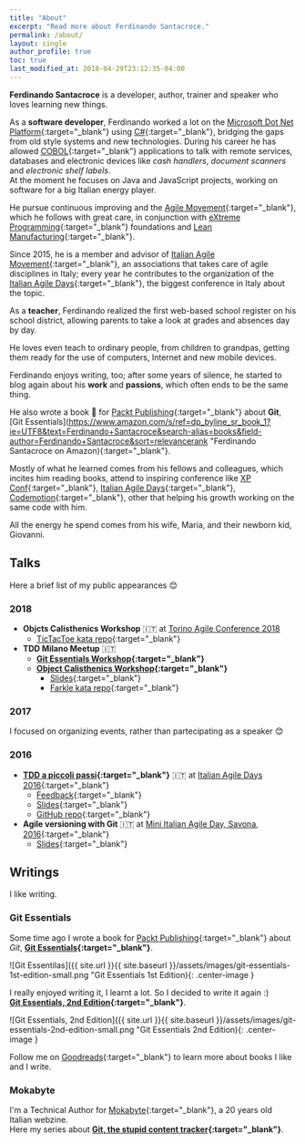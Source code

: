 ```yaml
---
title: "About"
excerpt: "Read more about Ferdinando Santacroce."
permalink: /about/
layout: single
author_profile: true
toc: true
last_modified_at: 2018-04-29T23:12:35-04:00
---
```


**Ferdinando Santacroce** is a developer, author, trainer and speaker who loves learning new things.

As a **software developer**, Ferdinando worked a lot on the [Microsoft Dot Net Platform](http://www.microsoft.com/net){:target="_blank"} using [C#](http://en.wikipedia.org/wiki/C_Sharp_(programming_language)){:target="_blank"}, bridging the gaps from old style systems and new technologies. During his career he has allowed [COBOL](http://microfocus.com/){:target="_blank"} applications to talk with remote services, databases and electronic devices like _cash handlers_, _document scanners_ and _electronic shelf labels_.  
At the moment he focuses on Java and JavaScript projects, working on software for a big Italian energy player.

He pursue continuous improving and the [Agile Movement](http://agilemanifesto.org/){:target="_blank"}, which he follows with great care, in conjunction with [eXtreme Programming](http://www.extremeprogramming.org/){:target="_blank"} foundations and [Lean Manufacturing](http://en.wikipedia.org/wiki/Lean_manufacturing){:target="_blank"}.
  
Since 2015, he is a member and advisor of [Italian Agile Movement](http://www.agilemovement.it){:target="_blank"}, an associations that takes care of agile disciplines in Italy; every year he contributes to the organization of the [Italian Agile Days](http://www.agileday.it){:target="_blank"}, the biggest conference in Italy about the topic.

As a **teacher**, Ferdinando realized the first web-based school register on his school district, allowing parents to take a look at grades and absences day by day.
  
He loves even teach to ordinary people, from children to grandpas, getting them ready for the use of computers, Internet and new mobile devices.

Ferdinando enjoys writing, too; after some years of silence, he started to blog again about his **work** and **passions**, which often ends to be the same thing.
  
He also wrote a book :orange_book: for [Packt Publishing](https://www.packtpub.com/){:target="_blank"} about **Git**, [Git Essentials](https://www.amazon.com/s/ref=dp_byline_sr_book_1?ie=UTF8&text=Ferdinando+Santacroce&search-alias=books&field-author=Ferdinando+Santacroce&sort=relevancerank "Ferdinando Santacroce on Amazon){:target="_blank"}.

Mostly of what he learned comes from his fellows and colleagues, which incites him reading books, attend to inspiring conference like [XP Conf](https://www.agilealliance.org/xp2018){:target="_blank"}, [Italian Agile Days](http://www.agileday.it/){:target="_blank"}, [Codemotion](http://it.codemotionworld.com/){:target="_blank"}, other that helping his growth working on the same code with him.

All the energy he spend comes from his wife, Maria, and their newborn kid, Giovanni.

## Talks
Here a brief list of my public appearances :blush:

### 2018
* **Objcts Calisthenics Workshop** :it: at [Torino Agile Conference 2018](http://www.agileday.it/mini/2018/torino/#ferdinandosantacroce) 
  * [TicTacToe kata repo](https://github.com/jesuswasrasta/TicTacToe){:target="_blank"}
* **TDD Milano Meetup** :it:
  * **[Git Essentials Workshop](https://www.meetup.com/it-IT/TDD-Milano/events/245383610/){:target="_blank"}**
  * **[Object Calisthenics Workshop](https://www.meetup.com/it-IT/TDD-Milano/events/247937838/){:target="_blank"}**
    * [Slides](https://www.slideshare.net/FerdinandoSantacroce/object-calisthenics-tdd-milano){:target="_blank"}
    * [Farkle kata repo](https://github.com/jesuswasrasta/KataFarkle){:target="_blank"}

### 2017
I focused on organizing events, rather than partecipating as a speaker :blush:

### 2016
* **[TDD a piccoli passi](http://www.agileday.it/front/sessions/4888/){:target="_blank"}** :it: at [Italian Agile Days 2016](http://www.agileday.it/2016/){:target="_blank"}
  * [Feedback](https://joind.in/event/iad16---italian-agile-days-2016/tdd-a-piccoli-passi){:target="_blank"}
  * [Slides](https://www.slideshare.net/FerdinandoSantacroce/tdd-a-piccoli-passi){:target="_blank"}
  * [GitHub repo](https://github.com/jesuswasrasta/SmallStepsTDD){:target="_blank"}
* **Agile versioning with Git** :it: at [Mini Italian Agile Day, Savona, 2016](http://www.agileday.it/mini/2016/savona/){:target="_blank"}
  * [Slides](https://www.slideshare.net/FerdinandoSantacroce/agile-versioning-with-git-60998779){:target="_blank"}

## Writings
I like writing.  

### Git Essentials
Some time ago I wrote a book for [Packt Publishing](https://www.packtpub.com/){:target="_blank"} about _Git_, **[Git Essentials](https://www.packtpub.com/application-development/git-essentials){:target="_blank"}**.

![Git Essentilas]({{ site.url }}{{ site.baseurl }}/assets/images/git-essentials-1st-edition-small.png "Git Essentials 1st Edition){: .center-image }

I really enjoyed writing it, I learnt a lot. So I decided to write it again :)  
**[Git Essentials, 2nd Edition](https://www.packtpub.com/application-development/git-essentials-second-edition){:target="_blank"}**.

![Git Essentials, 2nd Edition]({{ site.url }}{{ site.baseurl }}/assets/images/git-essentials-2nd-edition-small.png "Git Essentials 2nd Edition){: .center-image }

Follow me on [Goodreads](https://www.goodreads.com/author/show/13649672.Ferdinando_Santacroce){:target="_blank"} to learn more about books I like and I write.

### Mokabyte
I'm a Technical Author for [Mokabyte](http://www.mokabyte.it){:target="_blank"}, a 20 years old Italian webzine.  
Here my series about **[Git, the stupid content tracker](http://www.mokabyte.it/author/ferdinando-santacroce/){:target="_blank"}**.
